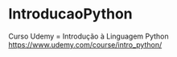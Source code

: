 # IntroducaoPython
Curso Udemy = Introdução à Linguagem Python
https://www.udemy.com/course/intro_python/
